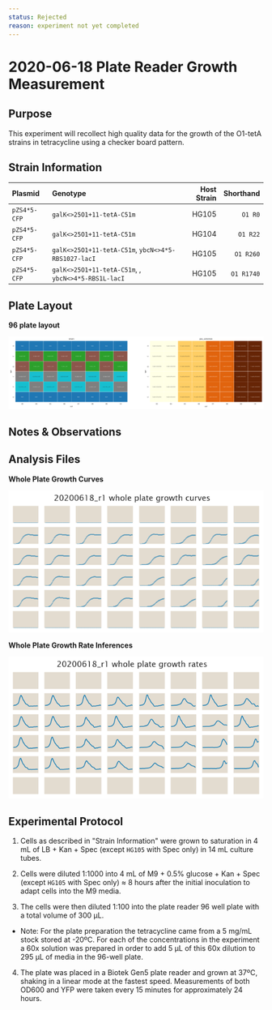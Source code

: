 ```yaml
---
status: Rejected
reason: experiment not yet completed
---
```


# 2020-06-18 Plate Reader Growth Measurement

## Purpose
This experiment will recollect high quality data for the growth of the O1-tetA
strains in tetracycline using a checker board pattern.

## Strain Information

| Plasmid | Genotype | Host Strain | Shorthand |
| :------ | :------- | ----------: | --------: |
| `pZS4*5-CFP`| `galK<>25O1+11-tetA-C51m` |  HG105 |`O1 R0` |
| `pZS4*5-CFP`| `galK<>25O1+11-tetA-C51m` |  HG104 |`O1 R22` |
| `pZS4*5-CFP`| `galK<>25O1+11-tetA-C51m`, `ybcN<>4*5-RBS1027-lacI` |  HG105 |`O1 R260` |
| `pZS4*5-CFP`| `galK<>25O1+11-tetA-C51m`, , `ybcN<>4*5-RBS1L-lacI` |  HG105 |`O1 R1740` |

## Plate Layout

**96 plate layout**

![plate layout](output/plate_layout.png)


## Notes & Observations


## Analysis Files

**Whole Plate Growth Curves**

![plate layout](output/growth_plate_summary.png)

**Whole Plate Growth Rate Inferences**

![plate layout](output/growth_rate_summary.png)

## Experimental Protocol

1. Cells as described in "Strain Information" were grown to saturation in 4 mL
   of LB + Kan + Spec (except `HG105` with Spec only) in 14 mL culture tubes.

2. Cells were diluted 1:1000 into 4 mL of M9 + 0.5% glucose + Kan + Spec (except
   `HG105` with Spec only) ≈ 8 hours after the initial inoculation to adapt
   cells into the M9 media.

3. The cells were then diluted 1:100 into the plate reader 96 well plate with a
   total volume of 300 µL.
    
- Note: For the plate preparation the tetracycline came from a 5 mg/mL stock
  stored at -20ºC. For each of the concentrations in the experiment a 60x
  solution was prepared in order to add 5 µL of this 60x dilution to 295 µL of
  media in the 96-well plate.

4. The plate was placed in a Biotek Gen5 plate reader and grown at 37ºC, shaking
   in a linear mode at the fastest speed. Measurements of both OD600 and YFP
   were taken every 15 minutes for approximately 24 hours.
